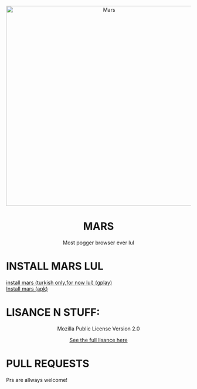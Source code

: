  <div align="center">

 <p>
    <a href="/"><img src="https://images-ext-1.discordapp.net/external/JAYIWNttW6AWNjAE-EsDhcJSTA3lpgxyawZrblWPaGI/https/repository-images.githubusercontent.com/388549605/0dd2d16e-19f5-47a2-b212-ad921acaaa5c?width=400&height=225" width="546" alt="Mars" /> </a>
  </p>
  <h1>MARS</h1>
  <p>Most pogger browser ever lul</p>
 </div> 

 # INSTALL MARS LUL
 <a href="https://play.google.com/store/apps/details?id=com.marsbrowser.ashpotter.app">install mars (turkish only,for now lul) (gplay)</a><br>
 <a href="https://github.com/chad-engine/mars/releases/tag/10.1">Install mars (apk)</a>
 
 # LISANCE N STUFF:
 <html>
 <p>
 <div align="center">

Mozilla Public License Version 2.0
  
  
  <a href="https://github.com/chad-engine/mars/blob/main/LICENSE.md">See the full lisance here</a>
</p></div>
 </html>
 
# PULL REQUESTS
Prs are allways welcome!
